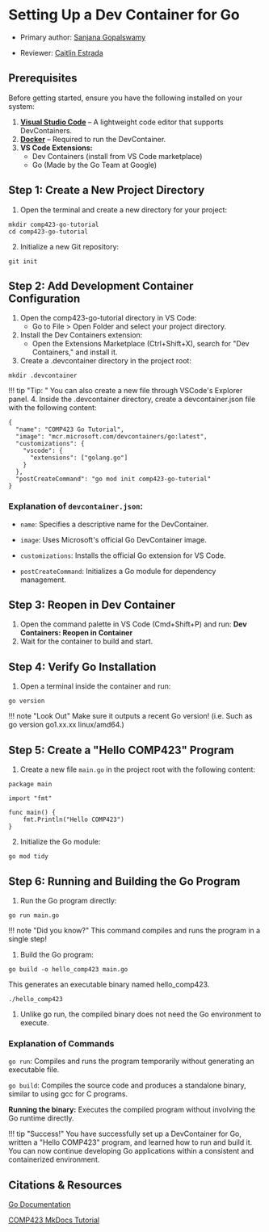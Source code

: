 # Setting Up a Dev Container for Go

* Primary author: [Sanjana Gopalswamy](https://github.com/sgopal08)

* Reviewer: [Caitlin Estrada](https://github.com/caitlinestrada27)


## Prerequisites

Before getting started, ensure you have the following installed on your system:

1. [**Visual Studio Code**](https://code.visualstudio.com/) – A lightweight code editor that supports DevContainers.
2. [**Docker**](https://www.docker.com/products/docker-desktop/) – Required to run the DevContainer.
3. **VS Code Extensions:**
    * Dev Containers (install from VS Code marketplace)
    * Go (Made by the Go Team at Google)

## Step 1: Create a New Project Directory
1. Open the terminal and create a new directory for your project:
```
mkdir comp423-go-tutorial
cd comp423-go-tutorial
```

2. Initialize a new Git repository:
```
git init
```

## Step 2: Add Development Container Configuration
1. Open the comp423-go-tutorial directory in VS Code:
    * Go to File > Open Folder and select your project directory.
2. Install the Dev Containers extension:    
    * Open the Extensions Marketplace (Ctrl+Shift+X), search for "Dev Containers," and install it.
3. Create a .devcontainer directory in the project root:
```
mkdir .devcontainer
```
!!! tip "Tip: "
    You can also create a new file through VSCode's Explorer panel.
4. Inside the .devcontainer directory, create a devcontainer.json file with the following content:
```
{
  "name": "COMP423 Go Tutorial",
  "image": "mcr.microsoft.com/devcontainers/go:latest",
  "customizations": {
    "vscode": {
      "extensions": ["golang.go"]
    }
  },
  "postCreateCommand": "go mod init comp423-go-tutorial"
}
```
### Explanation of `devcontainer.json`:

* `name`: Specifies a descriptive name for the DevContainer.

* `image`: Uses Microsoft's official Go DevContainer image.

* `customizations`: Installs the official Go extension for VS Code.

* `postCreateCommand`: Initializes a Go module for dependency management.

## Step 3: Reopen in Dev Container
1. Open the command palette in VS Code (Cmd+Shift+P) and run: **Dev Containers: Reopen in Container**
2. Wait for the container to build and start.

## Step 4: Verify Go Installation
1. Open a terminal inside the container and run:
```
go version
```
!!! note "Look Out"
    Make sure it outputs a recent Go version! (i.e. Such as go version go1.xx.xx linux/amd64.)



## Step 5: Create a "Hello COMP423" Program
1. Create a new file `main.go` in the project root with the following content:
```
package main

import "fmt"

func main() {
    fmt.Println("Hello COMP423")
}
```
2. Initialize the Go module:
```
go mod tidy
```

## Step 6: Running and Building the Go Program

1. Run the Go program directly:
```
go run main.go
```
!!! note "Did you know?"
    This command compiles and runs the program in a single step!


1. Build the Go program:

```
go build -o hello_comp423 main.go
```
This generates an executable binary named hello_comp423.

```
./hello_comp423
```
1. Unlike go run, the compiled binary does not need the Go environment to execute.

### Explanation of Commands
`go run`: Compiles and runs the program temporarily without generating an executable file.

`go build`: Compiles the source code and produces a standalone binary, similar to using gcc for C programs.

**Running the binary:** Executes the compiled program without involving the Go runtime directly.

!!! tip "Success!"
    You have successfully set up a DevContainer for Go, written a "Hello COMP423" program, and learned how to run and build it. You can now continue developing Go applications within a consistent and containerized environment.

## Citations & Resources
[Go Documentation](https://go.dev/doc/)

[COMP423 MkDocs Tutorial](https://comp423-25s.github.io/resources/MkDocs/tutorial/#what-is-a-development-dev-container)